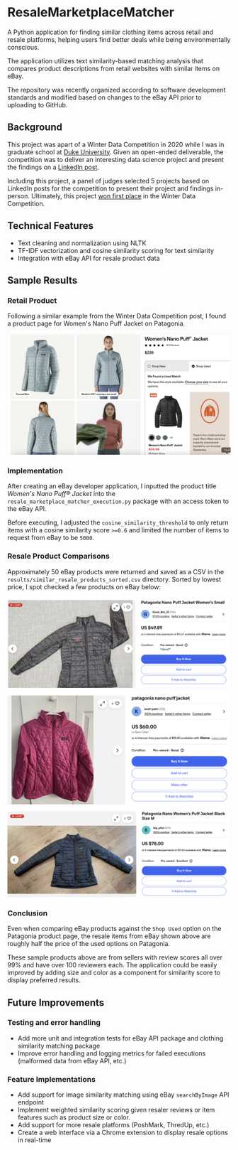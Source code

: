 # ResaleMarketplaceMatcher

A Python application for finding similar clothing items across retail and resale platforms, helping users find better deals while being environmentally conscious.

The application utilizes text similarity-based matching analysis that compares product descriptions from retail websites with similar items on eBay.

The repository was recently organized according to software development standards and modified based on changes to the eBay API prior to uploading to GitHub.

## Background

This project was apart of a Winter Data Competition in 2020 while I was in graduate school at [Duke University](https://www.fuqua.duke.edu/programs/mqm-business-analytics). Given an open-ended deliverable, the competition was to deliver an interesting data science project and present the findings on a [LinkedIn post](https://www.linkedin.com/pulse/exploring-resale-marketplace-online-max-gordon/). 

Including this project, a panel of judges selected 5 projects based on LinkedIn posts for the competition to present their project and findings in-person. Ultimately, this project [won first place](https://www.linkedin.com/posts/eric-soden_mike-activity-6628517267023937536-t-7K?utm_source=social_share_send&utm_medium=member_desktop_web&rcm=ACoAAB4dAnAB7cCvi-FvbatYDzZz8hB3-KPGsKQ) in the Winter Data Competition.


## Technical Features
- Text cleaning and normalization using NLTK
- TF-IDF vectorization and cosine similarity scoring for text similarity
- Integration with eBay API for resale product data


## Sample Results

### Retail Product
Following a similar example from the Winter Data Competition post, I found a product page for Women's Nano Puff Jacket on Patagonia. 

![Retail Patagonia Website - Women's Nano Puff Jacket](results/retail_patagonia_product.png)

### Implementation 
After creating an eBay developer application, I inputted the product title *Women's Nano Puff® Jacket* into the `resale_marketplace_matcher_execution.py` package with an access token to the eBay API. 

Before executing, I adjusted the `cosine_similarity_threshold` to only return items with a cosine similarity score `>=0.6` and limited the number of items to request from eBay to be `5000`. 

### Resale Product Comparisons
Approximately 50 eBay products were returned and saved as a CSV in the `results/similar_resale_products_sorted.csv` directory. Sorted by lowest price, I spot checked a few products on eBay below:

![EBay Product 1](results/resale_ebay_product_1.png)
![EBay Product 2](results/resale_ebay_product_2.png)
![EBay Product 3](results/resale_ebay_product_3.png)

### Conclusion
Even when comparing eBay products against the `Shop Used` option on the Patagonia product page, the resale items from eBay shown above are roughly half the price of the used options on Patagonia. 

These sample products above are from sellers with review scores all over 99% and have over 100 reviewers each. The application could be easily improved by adding size and color as a component for similarity score to display preferred results. 


## Future Improvements

### Testing and error handling
- Add more unit and integration tests for eBay API package and clothing similarity matching package
- Improve error handling and logging metrics for failed executions (malformed data from eBay API, etc.)


### Feature Implementations
- Add support for image similarity matching using eBay `searchByImage` API endpoint
- Implement weighted similarity scoring given resaler reviews or item features such as product size or color. 
- Add support for more resale platforms (PoshMark, ThredUp, etc.)
- Create a web interface via a Chrome extension to display resale options in real-time